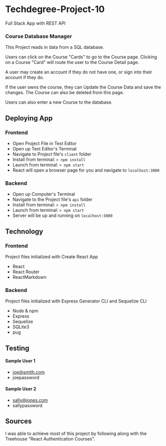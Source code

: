 # Techdegree-Project-10
 Full Stack App with REST API

 ### Course Database Manager
 This Project reads in data from a SQL database.
 
 Users can click on the Course "Cards" to go to the Course page. Clicking on a Course "Card" will route the user to the Course Detail page.
 
 A user may create an account if they do not have one, or sign into their account if they do.

 If the user owns the course, they can Update the Course Data and save the changes. The Course can also be deleted from this page.

 Users can also enter a new Course to the database.

## Deploying App

 ### Frontend
- Open Project File in Text Editor
- Open up Text Editor's Terminal
- Navigate to Project file's `client` folder
- Install from terminal: `> npm install`
- Launch from terminal: `> npm start`
- React will open a browser page for you and navigate to `localhost:3000`

### Backend
- Open up Computer's Terminal
- Navigate to the Project file's `api` folder
- Install from terminal: `> npm install`
- Launch from terminal: `> npm start`
- Server will be up and running on `localhost:5000`


 ## Technology


 ### Frontend
Project files initialized with Create React App

- React
- React Router
- ReactMarkdown


### Backend
Project files initialized with Express Generator CLI and Sequelize CLI

- Node & npm
- Express
- Sequelize
- SQLite3
- pug

## Testing
#### Sample User 1
- joe@smith.com
- joepassword

#### Sample User 2
- sally@jones.com
- sallypassword



## Sources
 I was able to achieve most of this project by following along with the Treehouse "React Authentication Courses".
